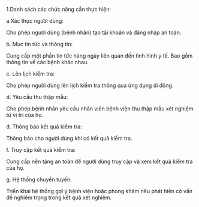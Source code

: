 1.Danh sách các chức năng cần thực hiện:

a.Xác thực người dùng:

Cho phép người dùng (bệnh nhân) tạo tài khoản và đăng nhập an toàn.

b. Mục tin tức và thông tin:

Cung cấp một phần tin tức hàng ngày liên quan đến tình hình y tế.
Bao gồm thông tin về các bệnh khác nhau.

c. Lên lịch kiểm tra:

Cho phép người dùng lên lịch kiểm tra thông qua ứng dụng di động.

d. Yêu cầu thu thập mẫu:

Cho phép bệnh nhân yêu cầu nhân viên bệnh viện thu thập mẫu xét nghiệm từ vị trí của họ.

đ. Thông báo kết quả kiểm tra:

Thông báo cho người dùng khi có kết quả kiểm tra.

f. Truy cập kết quả kiểm tra:

Cung cấp nền tảng an toàn để người dùng truy cập và xem kết quả kiểm tra của họ.

g. Hệ thống chuyển tuyến:

Triển khai hệ thống gợi ý bệnh viện hoặc phòng khám nếu phát hiện có vấn đề nghiêm trọng trong kết quả xét nghiệm.